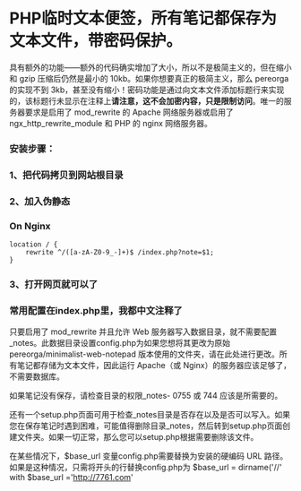 # PHP临时文本便签，所有笔记都保存为文本文件，带密码保护。
具有额外的功能——额外的代码确实增加了大小，所以不是极简主义的，但在缩小和 gzip 压缩后仍然是最小的 10kb。如果你想要真正的极简主义，那么 pereorga 的实现不到 3kb，甚至没有缩小！密码功能是通过向文本文件添加标题行来实现的，该标题行未显示在注释上**请注意，这不会加密内容，只是限制访问**。唯一的服务器要求是启用了 mod_rewrite 的 Apache 网络服务器或启用了 ngx_http_rewrite_module 和 PHP 的 nginx 网络服务器。
### 安装步骤：
### 1、把代码拷贝到网站根目录
### 2、加入伪静态
### On Nginx
```
location / {
    rewrite ^/([a-zA-Z0-9_-]+)$ /index.php?note=$1;
}
```
### 3、打开网页就可以了

### 常用配置在index.php里，我都中文注释了

只要启用了 mod_rewrite 并且允许 Web 服务器写入数据目录，就不需要配置_notes。此数据目录设置config.php为如果您想将其更改为原始 pereorga/minimalist-web-notepad 版本使用的文件夹，请在此处进行更改。所有笔记都存储为文本文件，因此运行 Apache（或 Nginx）的服务器应该足够了，不需要数据库。

如果笔记没有保存，请检查目录的权限_notes- 0755 或 744 应该是所需要的。

还有一个setup.php页面可用于检查_notes目录是否存在以及是否可以写入。如果您在保存笔记时遇到困难，可能值得删除目录_notes，然后转到setup.php页面创建文件夹。如果一切正常，那么您可以setup.php根据需要删除该文件。

在某些情况下，$base_url 变量config.php需要替换为安装的硬编码 URL 路径。如果是这种情况，只需将开头的行替换config.php为 $base_url = dirname('//' with $base_url ='http://7761.com'
